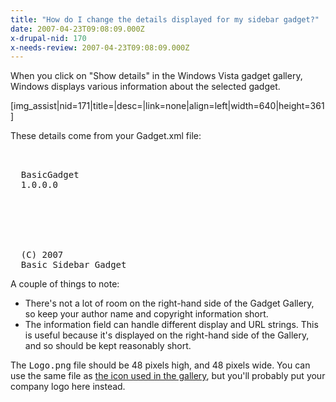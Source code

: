 ```yaml
---
title: "How do I change the details displayed for my sidebar gadget?"
date: 2007-04-23T09:08:09.000Z
x-drupal-nid: 170
x-needs-review: 2007-04-23T09:08:09.000Z
---
```

When you click on "Show details" in the Windows Vista gadget gallery, Windows displays various information about the selected gadget.

[img_assist|nid=171|title=|desc=|link=none|align=left|width=640|height=361]

These details come from your Gadget.xml file:

<pre><?xml version="1.0" encoding="utf-8" ?>
<gadget>
  <name>BasicGadget</name>
  <version>1.0.0.0</version>

  <author name="Roger Lipscombe">
    <info url="http://www.differentpla.net/content/" text="differentpla.net" />
    <logo src="Logo.png" />
  </author>

  <copyright>(C) 2007</copyright>
  <description>Basic Sidebar Gadget</description>
</gadget></pre>

A couple of things to note:

*   There's not a lot of room on the right-hand side of the Gadget Gallery, so keep your author name and copyright information short.
*   The information field can handle different display and URL strings. This is useful because it's displayed on the right-hand side of the Gallery, and so should be kept reasonably short.

The <tt>Logo.png</tt> file should be 48 pixels high, and 48 pixels wide. You can use the same file as [the icon used in the gallery](/content/2007/04/how-do-i-change-the-icon-used-by-my-gadget), but you'll probably put your company logo here instead.
